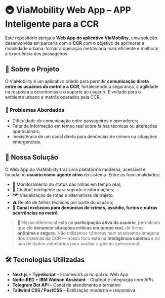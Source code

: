 # 🚇 ViaMobility Web App – APP Inteligente para a CCR

Este repositório abriga o **Web App do aplicativo ViaMobility**, uma solução desenvolvida em parceria com a **CCR** com o objetivo de aprimorar a mobilidade urbana, tornar a operação metroviária mais eficiente e melhorar a experiência dos passageiros.

## 🧠 Sobre o Projeto

O ViaMobility é um aplicativo criado para permitir **comunicação direta entre os usuários do metrô e a CCR**, fortalecendo a segurança, a agilidade na resposta a ocorrências e o suporte ao usuário. É voltado para o ambiente urbano e metrôs operados pela CCR.

### 🎯 Problemas Abordados

- Dificuldade de comunicação entre passageiros e operadores;
- Falta de informação em tempo real sobre falhas técnicas ou alterações operacionais;
- Inexistência de um canal direto para denúncias de crimes ou situações emergenciais.

## 🚀 Nossa Solução

O Web App do ViaMobility traz uma plataforma moderna, acessível e focada no **usuário como agente ativo** do sistema. Entre as funcionalidades:

- 📍 Monitoramento do status das linhas em tempo real;
- 💬 Chatbot inteligente para suporte e informações;
- 🗺️ Visualização de rotas e alternativas de trajeto;
- ⚠️ Relato de falhas técnicas por parte do usuário;
- 🚨 **Canal exclusivo para denúncias de crimes, assédio, furtos e outras ocorrências no metrô**.

> 🔐 Nosso diferencial está na **participação ativa do usuário**, permitindo que ele **denuncie situações críticas em tempo real**, de forma **anônima e segura**. Não utilizamos câmeras nem acessamos imagens dos sistemas da CCR — nosso foco está na **inteligência coletiva** e no uso de dados voluntários para auxiliar a gestão operacional.

## 🛠️ Tecnologias Utilizadas

- **Next.js + TypeScript** – Framework principal do Web App
- **Node-RED + IBM Watson Assistant** – Chatbot e integração com APIs
- **Telegram Bot API** – Canal de atendimento alternativo
- **Tailwind CSS / PostCSS** – Estilização moderna e responsiva


